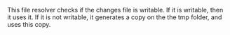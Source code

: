 This file resolver checks if the changes file is writable. If it is writable, then it uses it. If it is not writable, it generates a copy on the the tmp folder, and uses this copy. 

